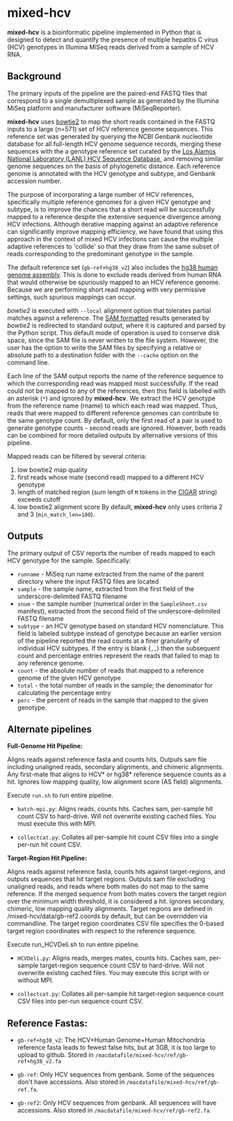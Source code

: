 mixed-hcv
=========

**mixed-hcv** is a bioinformatic pipeline implemented in Python that is designed to detect and quantify the presence of multiple hepatitis C virus (HCV) genotypes in Illumina MiSeq reads derived from a sample of HCV RNA.

## Background
The primary inputs of the pipeline are the paired-end FASTQ files that correspond to a single demultiplexed sample as generated by the Illumina MiSeq platform and manufacturer software (MiSeqReporter).

**mixed-hcv** uses [bowtie2](http://bowtie-bio.sourceforge.net/bowtie2) to map the short reads contained in the FASTQ inputs to a large (n=571) set of HCV reference genome sequences.  This reference set was generated by querying the NCBI Genbank nucleotide database for all full-length HCV genome sequence records, merging these sequences with the a genotype reference set curated by the [Los Alamos National Laboratory (LANL) HCV Sequence Database](http://hcv.lanl.gov), and removing similar genome sequences on the basis of phylogenetic distance.  Each reference genome is annotated with the HCV genotype and subtype, and Genbank accession number.  

The purpose of incorporating a large number of HCV references, specifically multiple reference genomes for a given HCV genotype and subtype, is to improve the chances that a short read will be successfully mapped to a reference despite the extensive sequence divergence among HCV infections.  Although iterative mapping against an adaptive reference can significantly improve mapping efficiency, we have found that using this approach in the context of mixed HCV infections can cause the multiple adaptive references to 'collide' so that they draw from the same subset of reads corresponding to the predominant genotype in the sample.  

The default reference set (`gb-ref+hg38_v2`) also includes the [hg38 human genome assembly](https://genome.ucsc.edu/cgi-bin/hgGateway?db=hg38).  This is done to exclude reads derived from human RNA that would otherwise be spuriously mapped to an HCV reference genome.  Because we are performing short read mapping with very permissive settings, such spurious mappings can occur.

*bowtie2* is executed with `--local` alignment option that tolerates partial matches against a reference.  The [SAM formatted](http://www.ncbi.nlm.nih.gov/pmc/articles/PMC2723002/) results generated by *bowtie2* is redirected to standard output, where it is captured and parsed by the Python script.  This default mode of operation is used to conserve disk space, since the SAM file is never written to the file system.  However, the user has the option to write the SAM files by specifying a relative or absolute path to a destination folder with the `--cache` option on the command line.  

Each line of the SAM output reports the name of the reference sequence to which the corresponding read was mapped most successfully.  If the read could not be mapped to any of the references, then this field is labelled with an asterisk (`*`) and ignored by **mixed-hcv**.  We extract the HCV genotype from the reference name (rname) to which each read was mapped.  Thus, reads that were mapped to different reference genomes can contribute to the same genotype count.  By default, only the first read of a pair is used to generate genotype counts - second reads are ignored.  However, both reads can be combined for more detailed outputs by alternative versions of this pipeline.

Mapped reads can be filtered by several criteria:
1. low bowtie2 map quality
2. first reads whose mate (second read) mapped to a different HCV genotype
3. length of matched region (sum length of `M` tokens in the [CIGAR](https://samtools.github.io/hts-specs/SAMv1.pdf) string) exceeds cutoff
4. low bowtie2 alignment score
By default, **mixed-hcv** only uses criteria 2 and 3 (`min_match_len=100`).


## Outputs

The primary output of CSV reports the number of reads mapped to each HCV genotype for the sample.  Specifically:
* `runname` - MiSeq run name extracted from the name of the parent directory where the input FASTQ files are located
* `sample` - the sample name, extracted from the first field of the underscore-delimited FASTQ filename
* `snum` - the sample number (numerical order in the `SampleSheet.csv` manifest), extracted from the second field of the underscore-delimited FASTQ filename
* `subtype` - an HCV genotype based on standard HCV nomenclature.  This field is labeled subtype instead of genotype because an earlier version of the pipeline reported the read counts at a finer granularity of individual HCV subtypes.  If the entry is blank (`,,`) then the subsequent count and percentage entries represent the reads that failed to map to any reference genome.
* `count` - the absolute number of reads that mapped to a reference genome of the given HCV genotype
* `total` - the total number of reads in the sample; the denominator for calculating the percentage entry
* `perc` - the percent of reads in the sample that mapped to the given genotype.


## Alternate pipelines

**Full-Genome Hit Pipeline:**

Aligns reads against reference fasta and counts hits.  Outputs sam file including unaligned reads, secondary alignments, and chimeric alignments.  Any first-mate that aligns to HCV\* or hg38\* reference sequence counts as a hit.  Ignores low mapping quality, low alignment score (AS field) alignments.

Execute `run.sh` to run entire pipeline.

* `batch-mpi.py`:  Aligns reads, counts hits.  Caches sam, per-sample hit count CSV to hard-drive.  Will not overwrite existing cached files.  You must execute this with MPI.
  
* `collectcat.py`:  Collates all per-sample hit count CSV files into a single per-run hit count CSV.


**Target-Region Hit Pipeline:**

Aligns reads against reference fasta, counts hits against target-regions, and outputs sequences that hit target regions.  Outputs sam file excluding unaligned reads, and reads where both mates do not map to the same reference.  If the merged sequence from both mates covers the target region over the minimum width threshold, it is considered a hit.  Ignores secondary, chimeric, low mapping quality alignments.  Target regions are defined in /mixed-hcv/data/gb-ref2.coords by default, but can be overridden via commandline.  The target region coordinates CSV file specifies the 0-based target region coordinates with respect to the reference sequence.

Execute run_HCVDeli.sh to run entire pipeline.

* `HCVDeli.py`:  Aligns reads, merges mates, counts hits.  Caches sam, per-sample target-region sequence count CSV to hard-drive.  Will not overwrite existing cached files. You may execute this script with or without MPI.
  
* `collectcat.py`:  Collates all per-sample hit target-region sequence count CSV files into per-run sequence count CSV.
  


## Reference Fastas:

- `gb-ref+hg38_v2`: The HCV+Human Genome+Human Mitochondria reference fasta leads to fewest false hits, but at 3GB, it is too large to upload to github.  Stored in `/macdatafile/mixed-hcv/ref/gb-ref+hg38_v2.fa`

- `gb-ref`: Only HCV sequences from genbank.  Some of the sequences don't have accessions.  Also stored in `/macdatafile/mixed-hcv/ref/gb-ref.fa`.

- `gb-ref2`:  Only HCV sequences from genbank.  All sequences will have accessions.  Also stored in `/macdatafile/mixed-hcv/ref/gb-ref2.fa`.


  
